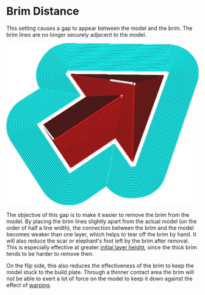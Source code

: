 Brim Distance
====
This setting causes a gap to appear between the model and the brim. The brim lines are no longer securely adjacent to the model.


<!--screenshot {
"image_path": "brim_gap.png",
"models": [
    {
        "script": "arrow.scad",
        "transformation": ["scale(0.5)"]
    }
],
"camera_position": [-22, 32, 133],
"settings": {
    "adhesion_type": "brim",
    "brim_gap": 1
},
"colours": 32
}-->
![The brim keeps a certain distance away from the model](images/brim_gap.png)

The objective of this gap is to make it easier to remove the brim from the model. By placing the brim lines slightly apart from the actual model (on the order of half a line width), the connection between the brim and the model becomes weaker than one layer, which helps to tear off the brim by hand. It will also reduce the scar or elephant's foot left by the brim after removal. This is especially effective at greater [initial layer height](../resolution/layer_height_0.md), since the thick brim tends to be harder to remove then.

On the flip side, this also reduces the effectiveness of the brim to keep the model stuck to the build plate. Through a thinner contact area the brim will not be able to exert a lot of force on the model to keep it down against the effect of [warping](../troubleshooting/warping.md).